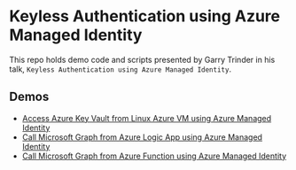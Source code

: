 # Keyless Authentication using Azure Managed Identity

This repo holds demo code and scripts presented by Garry Trinder in his talk, `Keyless Authentication using Azure Managed Identity`.

## Demos

- [Access Azure Key Vault from Linux Azure VM using Azure Managed Identity](vm/readme.md)
- [Call Microsoft Graph from Azure Logic App using Azure Managed Identity](logicapp/readme.md)
- [Call Microsoft Graph from Azure Function using Azure Managed Identity](functionapp/readme.md)